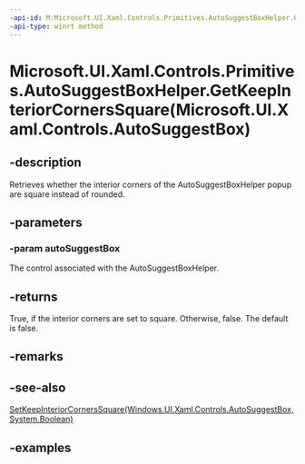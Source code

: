 ```yaml
---
-api-id: M:Microsoft.UI.Xaml.Controls.Primitives.AutoSuggestBoxHelper.GetKeepInteriorCornersSquare(Microsoft.UI.Xaml.Controls.AutoSuggestBox)
-api-type: winrt method
---
```


# Microsoft.UI.Xaml.Controls.Primitives.AutoSuggestBoxHelper.GetKeepInteriorCornersSquare(Microsoft.UI.Xaml.Controls.AutoSuggestBox)

<!--
public static bool GetKeepInteriorCornersSquare (Microsoft.UI.Xaml.Controls.AutoSuggestBox autoSuggestBox);
-->

## -description

Retrieves whether the interior corners of the AutoSuggestBoxHelper popup are square instead of rounded.

## -parameters

### -param autoSuggestBox

The control associated with the AutoSuggestBoxHelper.

## -returns

True, if the interior corners are set to square. Otherwise, false. The default is false.

## -remarks

## -see-also

[SetKeepInteriorCornersSquare(Windows.UI.Xaml.Controls.AutoSuggestBox,System.Boolean)](autosuggestboxhelper_setkeepinteriorcornerssquare_1370375474.md)

## -examples
